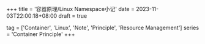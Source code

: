 +++
title = '容器原理/Linux Namespace小记'
date = 2023-11-03T22:00:18+08:00
draft = true

tag = ['Container', 'Linux', 'Note', 'Principle', 'Resource Management']
series = 'Container Principle'
+++
